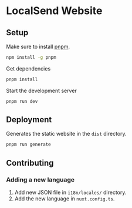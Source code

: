 # LocalSend Website

## Setup

Make sure to install [pnpm](https://pnpm.io).

```bash
npm install -g pnpm
```

Get dependencies

```bash
pnpm install
```

Start the development server

```bash
pnpm run dev
```

## Deployment

Generates the static website in the `dist` directory.

```bash
pnpm run generate
```

## Contributing

### Adding a new language

1. Add new JSON file in `i18n/locales/` directory.
2. Add the new language in `nuxt.config.ts`.

